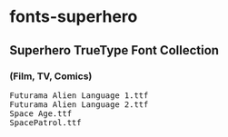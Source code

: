 <h1>fonts-superhero</h1>
<h2>Superhero TrueType Font Collection</h2>
<h3>(Film, TV, Comics)</h3>

<pre>
Futurama Alien Language 1.ttf
Futurama Alien Language 2.ttf
Space Age.ttf
SpacePatrol.ttf
</pre>
